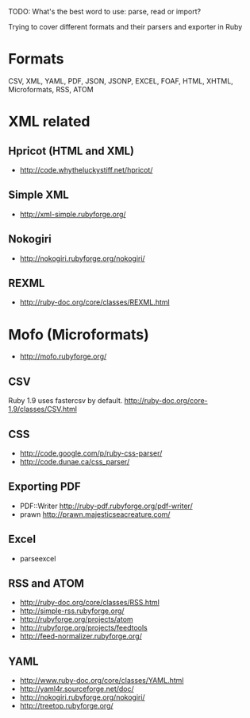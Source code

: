TODO: What's the best word to use: parse, read or import?

Trying to cover different formats and their parsers and exporter in Ruby

# Formats

CSV, XML, YAML, PDF, JSON, JSONP, EXCEL, FOAF, HTML, XHTML, Microformats, RSS, ATOM

# XML related

## Hpricot (HTML and XML)

* <http://code.whytheluckystiff.net/hpricot/>

## Simple XML

* <http://xml-simple.rubyforge.org/>

## Nokogiri

* <http://nokogiri.rubyforge.org/nokogiri/>

## REXML

* <http://ruby-doc.org/core/classes/REXML.html>


# Mofo (Microformats)

* <http://mofo.rubyforge.org/>

## CSV

Ruby 1.9 uses fastercsv by default. <http://ruby-doc.org/core-1.9/classes/CSV.html>

## CSS

* <http://code.google.com/p/ruby-css-parser/>
* <http://code.dunae.ca/css_parser/>

## Exporting PDF

* PDF::Writer <http://ruby-pdf.rubyforge.org/pdf-writer/>
* prawn <http://prawn.majesticseacreature.com/>

## Excel

* parseexcel

## RSS and ATOM

* <http://ruby-doc.org/core/classes/RSS.html>
* <http://simple-rss.rubyforge.org/>
* <http://rubyforge.org/projects/atom>
* <http://rubyforge.org/projects/feedtools>
* <http://feed-normalizer.rubyforge.org/>


## YAML

* <http://www.ruby-doc.org/core/classes/YAML.html>
* <http://yaml4r.sourceforge.net/doc/>
* <http://nokogiri.rubyforge.org/nokogiri/>
* <http://treetop.rubyforge.org/>


